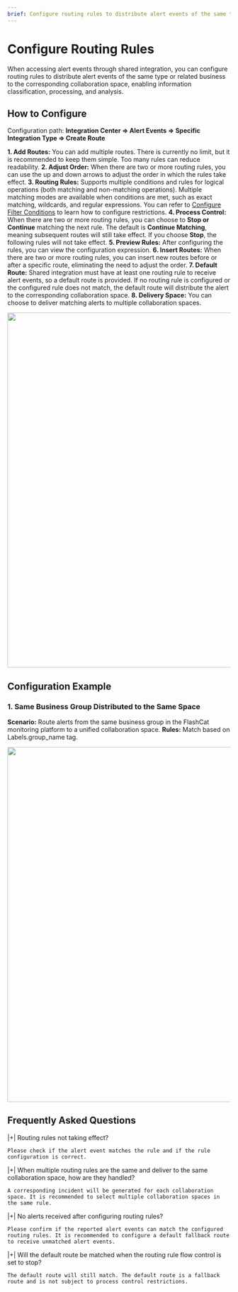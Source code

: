 ```yaml
---
brief: Configure routing rules to distribute alert events of the same type or related business to the corresponding collaboration space, enabling information classification, processing, and analysis
---
```


# Configure Routing Rules

When accessing alert events through shared integration, you can configure routing rules to distribute alert events of the same type or related business to the corresponding collaboration space, enabling information classification, processing, and analysis.

## How to Configure
Configuration path: **Integration Center => Alert Events => Specific Integration Type => Create Route**

**1. Add Routes:** You can add multiple routes. There is currently no limit, but it is recommended to keep them simple. Too many rules can reduce readability.
**2. Adjust Order:** When there are two or more routing rules, you can use the up and down arrows to adjust the order in which the rules take effect.
**3. Routing Rules:** Supports multiple conditions and rules for logical operations (both matching and non-matching operations). Multiple matching modes are available when conditions are met, such as exact matching, wildcards, and regular expressions. You can refer to [Configure Filter Conditions](/conf/how_to_filter) to learn how to configure restrictions.
**4. Process Control:** When there are two or more routing rules, you can choose to **Stop or Continue** matching the next rule. The default is **Continue Matching**, meaning subsequent routes will still take effect. If you choose **Stop**, the following rules will not take effect.
**5. Preview Rules:** After configuring the rules, you can view the configuration expression.
**6. Insert Routes:** When there are two or more routing rules, you can insert new routes before or after a specific route, eliminating the need to adjust the order.
**7. Default Route:** Shared integration must have at least one routing rule to receive alert events, so a default route is provided. If no routing rule is configured or the configured rule does not match, the default route will distribute the alert to the corresponding collaboration space.
**8. Delivery Space:** You can choose to deliver matching alerts to multiple collaboration spaces.

<img src="https://fcdoc.github.io/img/zh/flashduty/conf/alert_routings/1.avif"  width="800">

## Configuration Example

### 1. Same Business Group Distributed to the Same Space
**Scenario:** Route alerts from the same business group in the FlashCat monitoring platform to a unified collaboration space.
**Rules:** Match based on Labels.group_name tag.

<img src="https://fcdoc.github.io/img/zh/flashduty/conf/alert_routings/2.avif"  width="800">

## Frequently Asked Questions

|+| Routing rules not taking effect?

    Please check if the alert event matches the rule and if the rule configuration is correct.

|+| When multiple routing rules are the same and deliver to the same collaboration space, how are they handled?

    A corresponding incident will be generated for each collaboration space. It is recommended to select multiple collaboration spaces in the same rule.

|+| No alerts received after configuring routing rules?

    Please confirm if the reported alert events can match the configured routing rules. It is recommended to configure a default fallback route to receive unmatched alert events.

|+| Will the default route be matched when the routing rule flow control is set to stop?

    The default route will still match. The default route is a fallback route and is not subject to process control restrictions.